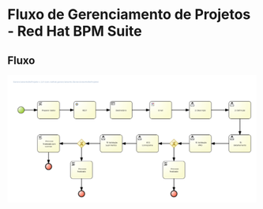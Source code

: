 # Fluxo de Gerenciamento de Projetos - Red Hat BPM Suite

## Fluxo
<p><img src="/images/01.png?raw=true"></p>


